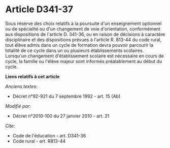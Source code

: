 # Article D341-37

Sous réserve des choix relatifs à la poursuite d'un enseignement optionnel ou de spécialité ou d'un changement de voie
d'orientation, conformément aux dispositions de l'article D. 341-36, ou en raison de décisions à caractère disciplinaire et
des dispositions prévues à l'article R. 813-44 du code rural, tout élève admis dans un cycle de formation devra pouvoir
parcourir la totalité de ce cycle dans un ou plusieurs établissements scolaires. Lorsqu'un changement d'établissement
scolaire est nécessaire en cours de cycle, la famille ou l'élève majeur sont informés préalablement au début du cycle.

**Liens relatifs à cet article**

_Anciens textes_:

  - Décret n°92-921 du 7 septembre 1992 - art. 15 (Ab)

_Modifié par_:

  - Décret n°2010-100 du 27 janvier 2010 - art. 21

_Cite_:

  - Code de l'éducation - art. D341-36
  - Code rural - art. R813-44
